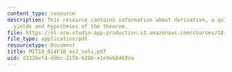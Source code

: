 ```yaml
---
content_type: resource
description: This resource contains information about derivative, a quick calculation
  yields and hypotheses of the theorem.
file: https://ol-ocw-studio-app-production.s3.amazonaws.com/courses/18-014-calculus-with-theory-fall-2010/d3126ef4d9bc215b628be1e9e60469ea_MIT18_014F10_ex2_sols.pdf
file_type: application/pdf
resourcetype: Document
title: MIT18_014F10_ex2_sols.pdf
uid: d3126ef4-d9bc-215b-628b-e1e9e60469ea
---
```

